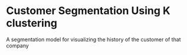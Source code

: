 # Customer Segmentation Using K clustering
 A segmentation model for visualizing the history of the customer of that company 
